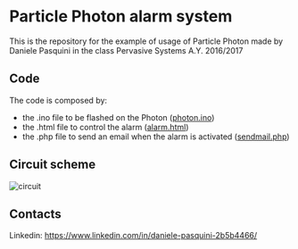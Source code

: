 # Particle Photon alarm system
This is the repository for the example of usage of Particle Photon made by Daniele Pasquini in the class Pervasive Systems A.Y. 2016/2017

## Code
The code is composed by:
+ the .ino file to be flashed on the Photon ([photon.ino](https://github.com/hopelesscoder/photon/blob/master/photon.ino "photon.ino"))
+ the .html file to control the alarm ([alarm.html](https://github.com/hopelesscoder/photon/blob/master/alarm.html "alarm.html"))
+ the .php file to send an email when the alarm is activated ([sendmail.php](https://github.com/hopelesscoder/photon/blob/master/sendmail.php "sendmail.php"))

## Circuit scheme
 ![circuit](https://github.com/hopelesscoder/photon/blob/master/photon%20alarm%20circuit_bb.png "circuit")

## Contacts
Linkedin: https://www.linkedin.com/in/daniele-pasquini-2b5b4466/
